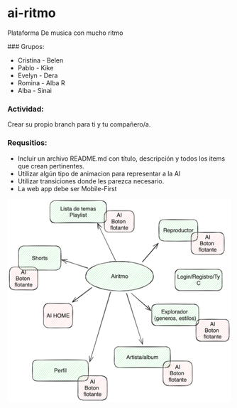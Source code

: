 # ai-ritmo
Plataforma De musica con mucho ritmo


### Grupos:
- Cristina - Belen
- Pablo - Kike
- Evelyn - Dera
- Romina - Alba R
- Alba - Sinai

### Actividad:
Crear su propio branch para ti y tu compañero/a.

### Requsitios: 
- Incluir un archivo README.md con título, descripción y todos los items que crean pertinentes.
- Utilizar algún tipo de animacion para representar a la AI
- Utilizar transiciones donde les parezca necesario.
- La web app debe ser Mobile-First


![Diagrama](img/excalidraw.png)